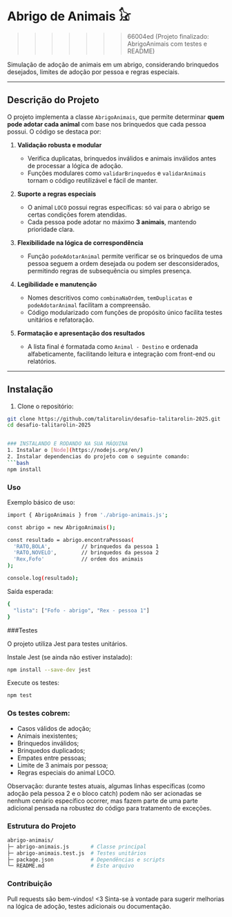 # Abrigo de Animais 𓃠
>>>>>>> 66004ed (Projeto finalizado: AbrigoAnimais com testes e README)

Simulação de adoção de animais em um abrigo, considerando brinquedos desejados, limites de adoção por pessoa e regras especiais.

---

## Descrição do Projeto

O projeto implementa a classe `AbrigoAnimais`, que permite determinar **quem pode adotar cada animal** com base nos brinquedos que cada pessoa possui. O código se destaca por:

1. **Validação robusta e modular**  
   - Verifica duplicatas, brinquedos inválidos e animais inválidos antes de processar a lógica de adoção.  
   - Funções modulares como `validarBrinquedos` e `validarAnimais` tornam o código reutilizável e fácil de manter.

2. **Suporte a regras especiais**  
   - O animal `LOCO` possui regras específicas: só vai para o abrigo se certas condições forem atendidas.  
   - Cada pessoa pode adotar no máximo **3 animais**, mantendo prioridade clara.

3. **Flexibilidade na lógica de correspondência**  
   - Função `podeAdotarAnimal` permite verificar se os brinquedos de uma pessoa seguem a ordem desejada ou podem ser desconsiderados, permitindo regras de subsequência ou simples presença.  

4. **Legibilidade e manutenção**  
   - Nomes descritivos como `combinaNaOrdem`, `temDuplicatas` e `podeAdotarAnimal` facilitam a compreensão.  
   - Código modularizado com funções de propósito único facilita testes unitários e refatoração.

5. **Formatação e apresentação dos resultados**  
   - A lista final é formatada como `Animal - Destino` e ordenada alfabeticamente, facilitando leitura e integração com front-end ou relatórios.

---

## Instalação

1. Clone o repositório:

```bash
git clone https://github.com/talitarolin/desafio-talitarolin-2025.git
cd desafio-talitarolin-2025


### INSTALANDO E RODANDO NA SUA MÁQUINA
1. Instalar o [Node](https://nodejs.org/en/)
2. Instalar dependencias do projeto com o seguinte comando:
```bash
npm install
```

### Uso

Exemplo básico de uso:

```bash
import { AbrigoAnimais } from './abrigo-animais.js';

const abrigo = new AbrigoAnimais();

const resultado = abrigo.encontraPessoas(
  'RATO,BOLA',          // brinquedos da pessoa 1
  'RATO,NOVELO',        // brinquedos da pessoa 2
  'Rex,Fofo'            // ordem dos animais
);

console.log(resultado);

```
Saída esperada:

```bash
{
  "lista": ["Fofo - abrigo", "Rex - pessoa 1"]
}
```

###Testes

O projeto utiliza Jest para testes unitários.

Instale Jest (se ainda não estiver instalado):

```bash
npm install --save-dev jest
```
Execute os testes:

```bash
npm test
```


### Os testes cobrem:

- Casos válidos de adoção;
- Animais inexistentes;
- Brinquedos inválidos;
- Brinquedos duplicados;
- Empates entre pessoas;
- Limite de 3 animais por pessoa;
- Regras especiais do animal LOCO.

Observação: durante testes atuais, algumas linhas específicas (como adoção pela pessoa 2 e o bloco catch) podem não ser acionadas se nenhum cenário específico ocorrer, mas fazem parte de uma parte adicional pensada na robustez do código para tratamento de exceções.

### Estrutura do Projeto

```bash
abrigo-animais/
├─ abrigo-animais.js       # Classe principal
├─ abrigo-animais.test.js  # Testes unitários
├─ package.json            # Dependências e scripts
└─ README.md               # Este arquivo
```

### Contribuição

Pull requests são bem-vindos! <3 
Sinta-se à vontade para sugerir melhorias na lógica de adoção, testes adicionais ou documentação. 

